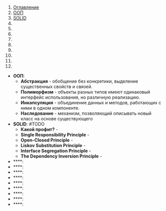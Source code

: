 1. [Оглавление](https://github.com/Nethius/cheatsheet/blob/main/README.md)
1. [ООП](#1)
1. [SOLID](#2)
1. [](#3)
1. [](#4)
1. [](#5)
1. [](#6)
1. [](#7)
1. [](#8)
1. [](#9)
1. [](#10)
1. [](#11)

* **ООП**: <a name="1"></a>
    * **Абстракция** - обобщение без конкретики, выделение существенных свойств и связей.
    * **Полиморфизм** - объекты разных типов имеют одинаковый интерфейс использования, но различную реализацию.
    * **Инкапсуляция** - объединение данных и методов, работающих с ними в одном компоненте. 
    * **Наследование** - механизм, позволяющий описывать новый класс на основе существующего
* **SOLID**: <a name="2"></a> #TODO
    * **Какой профит?** - 
    * **Single Responsibility Principle** -
    * **Open-Closed Principle** -
    * **Liskov Substitution Principle** -
    * **Interface Segregation Principle** -
    * **The Dependency Inversion Principle** -
* ****: <a name="3"></a>
* ****: <a name="4"></a>
* ****: <a name="5"></a>
* ****: <a name="6"></a>
* ****: <a name="7"></a>
* ****: <a name="8"></a>
* ****: <a name="9"></a>
* ****: <a name="10"></a>
* ****: <a name="11"></a>